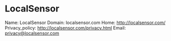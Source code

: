
# LocalSensor

Name: LocalSensor
Domain: localsensor.com
Home: http://localsensor.com/
Privacy_policy: http://localsensor.com/privacy.html
Email: privacy@localsensor.com
